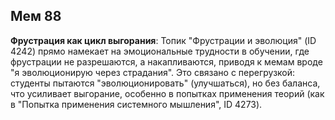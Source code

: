 ## Мем 88

**Фрустрация как цикл выгорания**: Топик "Фрустрации и эволюция" (ID 4242) прямо намекает на эмоциональные трудности в обучении, где фрустрации не разрешаются, а накапливаются, приводя к мемам вроде "я эволюционирую через страдания". Это связано с перегрузкой: студенты пытаются "эволюционировать" (улучшаться), но без баланса, что усиливает выгорание, особенно в попытках применения теорий (как в "Попытка применения системного мышления", ID 4273).